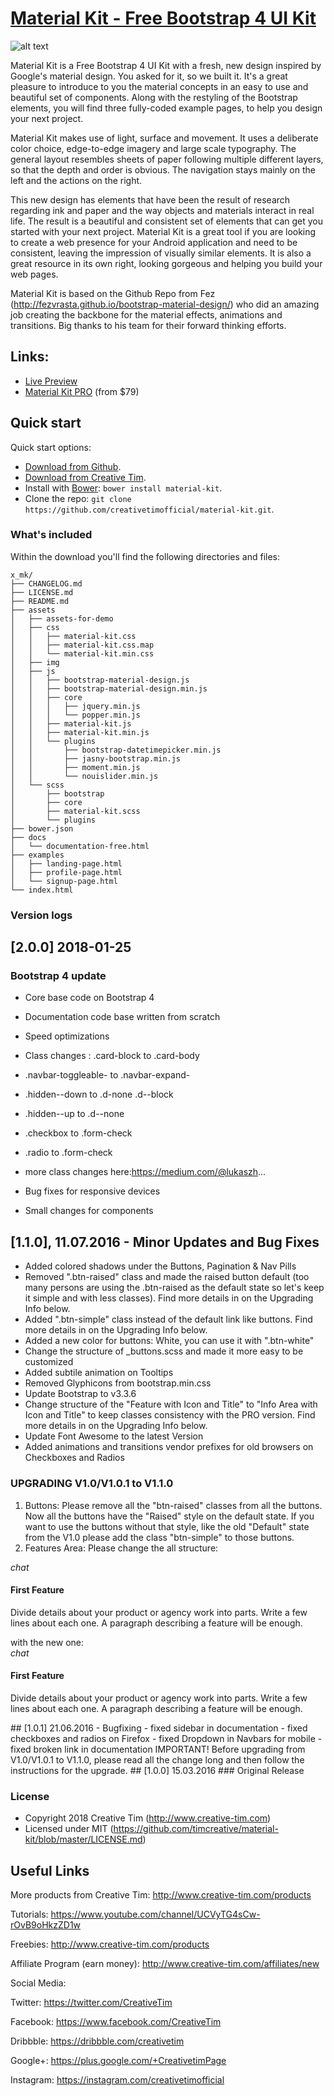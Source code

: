 # [Material Kit - Free Bootstrap 4 UI Kit](http://demos.creative-tim.com/material-kit/index.html)

![alt text](https://s3.amazonaws.com/creativetim_bucket/products/38/original/opt_mk_thumbnail.jpg "Material Kit Free")

Material Kit is a Free Bootstrap 4 UI Kit with a fresh, new design inspired by Google's material design. You asked for it, so we built it. It's a great pleasure to introduce to you the material concepts in an easy to use and beautiful set of components. Along with the restyling of the Bootstrap elements, you will find three fully-coded example pages, to help you design your next project.

Material Kit makes use of light, surface and movement. It uses a deliberate color choice, edge-to-edge imagery and large scale typography. The general layout resembles sheets of paper following multiple different layers, so that the depth and order is obvious. The navigation stays mainly on the left and the actions on the right.

This new design has elements that have been the result of research regarding ink and paper and the way objects and materials interact in real life. The result is a beautiful and consistent set of elements that can get you started with your next project. Material Kit is a great tool if you are looking to create a web presence for your Android application and need to be consistent, leaving the impression of visually similar elements. It is also a great resource in its own right, looking gorgeous and helping you build your web pages.

Material Kit is based on the Github Repo from Fez (http://fezvrasta.github.io/bootstrap-material-design/) who did an amazing job creating the backbone for the material effects, animations and transitions. Big thanks to his team for their forward thinking efforts.

## Links:

+ [Live Preview](http://demos.creative-tim.com/material-kit/index.html)
+ [Material Kit PRO](http://demos.creative-tim.com/material-kit-pro/presentation.html) (from $79)

## Quick start

Quick start options:

- [Download from Github](https://github.com/creativetimofficial/material-kit.git).
- [Download from Creative Tim](http://www.creative-tim.com/product/material-kit).
- Install with [Bower](https://bower.io/): ```bower install material-kit```.
- Clone the repo: `git clone https://github.com/creativetimofficial/material-kit.git`.


### What's included

Within the download you'll find the following directories and files:

```
x_mk/
├── CHANGELOG.md
├── LICENSE.md
├── README.md
├── assets
│   ├── assets-for-demo
│   ├── css
│   │   ├── material-kit.css
│   │   ├── material-kit.css.map
│   │   └── material-kit.min.css
│   ├── img
│   ├── js
│   │   ├── bootstrap-material-design.js
│   │   ├── bootstrap-material-design.min.js
│   │   ├── core
│   │   │   ├── jquery.min.js
│   │   │   └── popper.min.js
│   │   ├── material-kit.js
│   │   ├── material-kit.min.js
│   │   └── plugins
│   │       ├── bootstrap-datetimepicker.min.js
│   │       ├── jasny-bootstrap.min.js
│   │       ├── moment.min.js
│   │       └── nouislider.min.js
│   └── scss
│       ├── bootstrap
│       ├── core
│       ├── material-kit.scss
│       └── plugins
├── bower.json
├── docs
│   └── documentation-free.html
├── examples
│   ├── landing-page.html
│   ├── profile-page.html
│   └── signup-page.html
└── index.html
```

### Version logs

## [2.0.0] 2018-01-25
### Bootstrap 4 update
- Core base code on Bootstrap 4
- Documentation code base written from scratch
- Speed optimizations
- Class changes : .card-block to .card-body
- .navbar-toggleable- to .navbar-expand-

- .hidden--down to .d-none .d--block
- .hidden--up to .d--none
- .checkbox to .form-check
- .radio to .form-check
- more class changes here:https://medium.com/@lukaszh...

- Bug fixes for responsive devices
- Small changes for components
## [1.1.0], 11.07.2016 - Minor Updates and Bug Fixes
- Added colored shadows under the Buttons, Pagination & Nav Pills
- Removed ".btn-raised" class and made the raised button default (too many persons are using the .btn-raised as the default state so let's keep it simple and with less classes). Find more details in on the Upgrading Info below.
- Added ".btn-simple" class instead of the default link like buttons. Find more details in on the Upgrading Info below.
- Added a new color for buttons: White, you can use it with ".btn-white"
- Change the structure of \_buttons.scss and made it more easy to be customized
- Added subtile animation on Tooltips
- Removed Glyphicons from bootstrap.min.css
- Update Bootstrap to v3.3.6
- Change structure of the "Feature with Icon and Title" to "Info Area with Icon and Title" to keep classes consistency with the PRO version. Find more details in on the Upgrading Info below.
- Update Font Awesome to the latest Version
- Added animations and transitions vendor prefixes for old browsers on Checkboxes and Radios
### UPGRADING V1.0/V1.0.1 to V1.1.0
1. Buttons:
Please remove all the "btn-raised" classes from all the buttons. Now all the buttons have the "Raised" style on the default state. If you want to use the buttons without that style, like the old "Default" state from the V1.0 please add the class "btn-simple" to those buttons.
2. Features Area:
Please change the all structure:
<div class="feature feature-primary">
<i class="material-icons">chat</i>
<h4 class="title">First Feature</h4>
<p class="description">Divide details about your product or agency work into parts. Write a few lines about each one. A paragraph describing a feature will be enough.</p>
</div>
with the new one:
<div class="info">
<div class="icon icon-primary">
<i class="material-icons">chat</i>
</div>
<h4 class="info-title">First Feature</h4>
<p>Divide details about your product or agency work into parts. Write a few lines about each one. A paragraph describing a feature will be enough.</p>
</div>
## [1.0.1] 21.06.2016 - Bugfixing
- fixed sidebar in documentation
- fixed checkboxes and radios on Firefox
- fixed Dropdown in Navbars for mobile
- fixed broken link in documentation
IMPORTANT! Before upgrading from V1.0/V1.0.1 to V1.1.0, please read all the change long and then follow the instructions for the upgrade.
## [1.0.0] 15.03.2016
### Original Release


### License

- Copyright 2018 Creative Tim (http://www.creative-tim.com)
- Licensed under MIT (https://github.com/timcreative/material-kit/blob/master/LICENSE.md)


## Useful Links

More products from Creative Tim: <http://www.creative-tim.com/products>

Tutorials: <https://www.youtube.com/channel/UCVyTG4sCw-rOvB9oHkzZD1w>

Freebies: <http://www.creative-tim.com/products>

Affiliate Program (earn money): <http://www.creative-tim.com/affiliates/new>

Social Media:

Twitter: <https://twitter.com/CreativeTim>

Facebook: <https://www.facebook.com/CreativeTim>

Dribbble: <https://dribbble.com/creativetim>

Google+: <https://plus.google.com/+CreativetimPage>

Instagram: <https://instagram.com/creativetimofficial>
